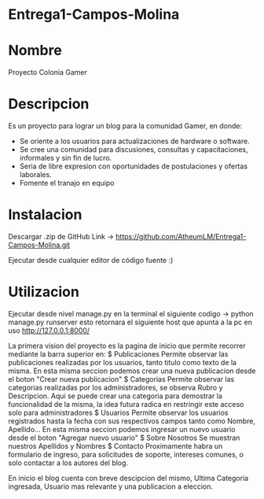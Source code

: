 # Entrega1-Campos-Molina
# Nombre
Proyecto Colonia Gamer 

# Descripcion
Es un proyecto para lograr un blog para la comunidad Gamer, en donde:
* Se oriente a los usuarios para actualizaciones de hardware o software.
* Se cree una comunidad para discusiones, consultas y capacitaciones, informales y sin fin de lucro.
* Seria de libre expresion con oportunidades de postulaciones y ofertas laborales.
* Fomente el tranajo en equipo

# Instalacion
Descargar .zip de GitHub 
Link -> https://github.com/AtheumLM/Entrega1-Campos-Molina.git

Ejecutar desde cualquier editor de código fuente :)

# Utilizacion 
Ejecutar desde nivel manage.py en la terminal el siguiente codigo
-> python manage.py runserver 
esto retornara el siguiente host que apunta a la pc en uso http://127.0.0.1:8000/

La primera vision del proyecto es la pagina de inicio que permite recorrer mediante la barra superior en:
$ Publicaciones 
    Permite observar las publicaciones realizadas por los usuarios, tanto titulo como texto de la misma. 
    En esta misma seccion podemos crear una nueva publicacion desde el boton "Crear nueva publicacion"
$ Categorias
    Permite observar las categorias realizadas por los administradores, se observa Rubro y Descripcion.
    Aqui se puede crear una categoria para demostrar la funcionalidad de la misma, la idea futura radica en restringir este acceso solo para administradores
$ Usuarios
    Permite observar los usuarios registrados hasta la fecha con sus respectivos campos tanto como Nombre, Apellido...
    En esta misma seccion podemos ingresar un nuevo usuario desde el boton "Agregar nuevo usuario"
$ Sobre Nosotros
    Se muestran nuestros Apellidos y Nombres
$ Contacto
    Proximamente habra un formulario de ingreso, para solicitudes de soporte, intereses comunes, o solo contactar a los autores del blog.

En inicio el blog cuenta con breve descipcion del mismo, Ultima Categoria ingresada, Usuario mas relevante y una publicacion a eleccion.



